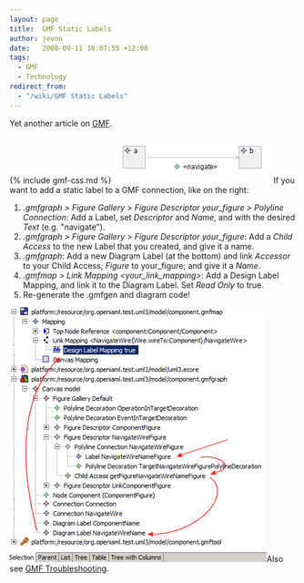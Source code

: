```yaml
---
layout: page
title:  GMF Static Labels
author: jevon
date:   2008-09-11 10:07:55 +12:00
tags:
  - GMF
  - Technology
redirect_from:
  - "/wiki/GMF Static Labels"
---
```


Yet another article on [GMF](GMF.md).

{% include gmf-css.md %}<img src="/img/gmf/static-label.png" class="gmf">If you want to add a static label to a GMF connection, like on the right:

1. _.gmfgraph > Figure Gallery > Figure Descriptor your_figure > Polyline Connection_: Add a Label, set _Descriptor_ and _Name_, and with the desired _Text_ (e.g. "navigate").
1. _.gmfgraph > Figure Gallery > Figure Descriptor your_figure_: Add a _Child Access_ to the new Label that you created, and give it a name.
1. _.gmfgraph_: Add a new Diagram Label (at the bottom) and link _Accessor_ to your Child Access; _Figure_ to your_figure; and give it a _Name_.
1. _.gmfmap > Link Mapping &lt;your_link_mapping&gt;_: Add a Design Label Mapping, and link it to the Diagram Label. Set _Read Only_ to true.
1. Re-generate the .gmfgen and diagram code!

<img src="/img/gmf/static-label-gmf.png" class="gmf">Also see [GMF Troubleshooting](gmf-troubleshooting.md).
